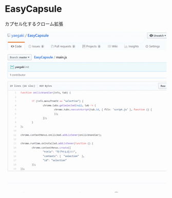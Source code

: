 # EasyCapsule
カプセル化するクローム拡張

![capsule化](https://raw.githubusercontent.com/yaegaki/EasyCapsule/master/capsule.gif)
